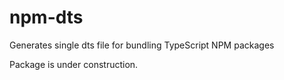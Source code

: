 # npm-dts

Generates single dts file for bundling TypeScript NPM packages

Package is under construction.
